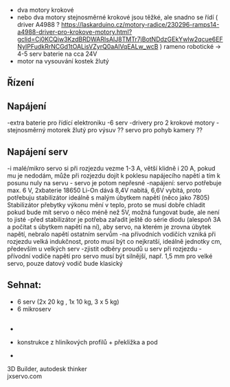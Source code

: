 
- dva motory krokové
- nebo dva motory stejnosměrné
krokové jsou těžké, ale snadno se řídí 
( driver A4988 ? https://laskarduino.cz/motory-radice/230296-ramps14-a4988-driver-pro-krokove-motory.html?gclid=Cj0KCQjw3KzdBRDWARIsAIJ8TMTr7jBotNDdzGEkYwIw2qcue6EFNyIPFudkRrNCGd1tOALisVZyrQ0aAlVqEALw_wcB  ) 
rameno robotické -> 4-5 serv 
baterie na cca 24V
- motor na vysouvání kostek žlutý 

## Řízení 





## Napájení 

-extra baterie pro řídící elektroniku 
-6 serv 
-drivery pro 2 krokové motory 
-stejnosměrný motorek žlutý pro výsuv 
?? servo pro pohyb kamery ?? 

## Napájení serv 

-i malé/mikro servo si při rozjezdu vezme 1-3 A, větší klidně i 20 A, pokud mu je nedodám, může při rozjezdu dojít 
k poklesu napájecího napětí a tím k posunu nuly na servu - servo je potom nepřesné 
-napájení: servo potřebuje max. 6 V, 2xbaterie 18650 Li-On dává 8,4V nabitá, 6,6V vybitá, proto potřebuju stabilizátor 
ideálně s malým úbytkem napětí (něco jako 7805) Stabilizátor přebytky výkonu mění v teplo, proto se musí dobře chladit 
pokud bude mít servo o něco méně než 5V, možná fungovat bude, ale není to jisté 
-před stabilizátor je potřeba zařadit ještě do série diodu (alespoň 3A a počítat s úbytkem napětí na ní), aby servo, na kterém je zrovna 
úbytek napětí, nebralo napětí ostatním servům 
-na přívodních vodičích vzniká při rozjezdu velká indukčnost, proto musí být co nejkratší, ideálně jednotky cm, především u velkých serv 
-zjistit odběry proudů u serv při rozjezdu 
-přívodní vodiče napětí pro servo musí být silnější, např. 1,5 mm pro velké servo, pouze datový vodič bude klasický 


## Sehnat: 
- 6 serv (2x 20 kg , 1x 10 kg, 3 x 5 kg) 
- 6 mikroserv 


## 
- 
- konstrukce z hliníkových profilů + překližka a pod 

- 
3D Builder, autodesk thinker  
jxservo.com 



